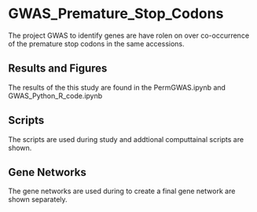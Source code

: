 # GWAS_Premature_Stop_Codons
The project GWAS to identify genes are have rolen on over co-occurrence of the premature stop codons in the same accessions.
## Results and Figures
The results of the this study are found in the PermGWAS.ipynb and GWAS_Python_R_code.ipynb
## Scripts 
The scripts are used during study and addtional computtainal scripts are shown. 
## Gene Networks 
The gene networks are used during to create a final gene network are shown separately.
